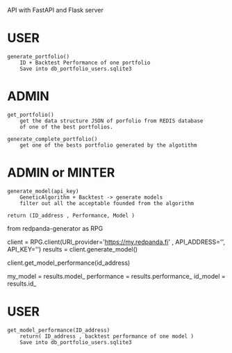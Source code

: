 API with FastAPI and Flask server

# USER
    generate_portfolio() 
        ID + Backtest Performance of one portfolio 
        Save into db_portfolio_users.sqlite3 


# ADMIN
    get_portfolio() 
        get the data structure JSON of porfolio from REDIS database
        of one of the best portfolios.

    generate_complete_portfolio() 
        get one of the bests portfolio generated by the algotithm



# ADMIN or MINTER

    generate_model(api_key)   
        GeneticAlgorithm + Backtest -> generate models
        filter out all the acceptable founded from the algorithm

    return (ID_address , Performance, Model ) 



from redpanda-generator as RPG

client = RPG.client(URl_provider='https://my.redpanda.fi' , API_ADDRESS='', API_KEY='')
results = client.generate_model()

client.get_model_performance(id_address)

my_model = results.model_
performance = results.performance_
id_model = results.id_


# USER
    get_model_performance(ID_address)
        return( ID_address , backtest performance of one model ) 
        Save into db_portfolio_users.sqlite3 